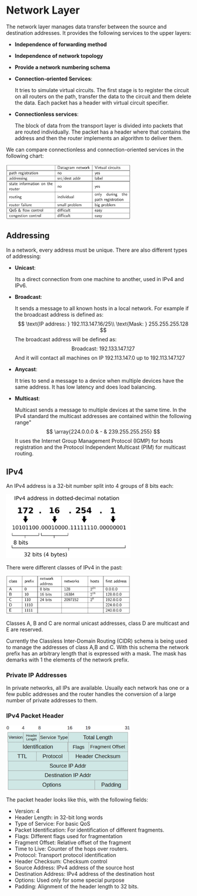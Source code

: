 # Network Layer

The network layer manages data transfer between the source and destination addresses. It provides the following services to the upper layers:

-  **Independence of forwarding method**

- **Independence of network topology**

- **Provide a network numbering schema**

- **Connection-oriented Services**:

  It tries to simulate virtual circuits. The first stage is to register the circuit on all routers on the path, transfer the data to the circuit and them delete the data. Each packet has a header with virtual circuit specifier.

- **Connectionless services**:

  The block of data from the transport layer is divided into packets that are routed individually. The packet has a header where that contains the address and then the router implements an algorithm to deliver them.

We can compare connectionless and connection-oriented services in the following chart:

<img src="Resources/03 - Network Layer/image-20210318190917164.png" alt="image-20210318190917164" style="zoom:33%;" />

## Addressing

In a network, every address must be unique. There are also different types of addressing:

- **Unicast**:

  Its a direct connection from one machine to another, used in IPv4 and IPv6.

- **Broadcast**:

  It sends a message to all known hosts in a local network. For example if the broadcast address is defined as:
  $$
  \text{IP address: } 192.113.147.16/25\\
  \text{Mask: } 255.255.255.128
  $$
  The broadcast address will be defined as:
  $$
  \text{Broadcast: } 192.133.147.127
  $$
  And it will contact all machines on IP 192.113.147.0 up to 192.113.147.127

- **Anycast**:

  It tries to send a message to a device when multiple devices have the same address. It has low latency and does load balancing.

- **Multicast**:

  Multicast sends a message to multiple devices at the same time. In the IPv4 standard the multicast addresses are contained within the following range"
  $$
  \array{224.0.0.0 & - & 239.255.255.255}
  $$
  It uses the Internet Group Management Protocol (IGMP) for hosts registration and the Protocol Independent Multicast (PIM) for multicast routing.

## IPv4

An IPv4 address is a 32-bit number split into 4 groups of 8 bits each:

<img src="Resources/03 - Network Layer/image-20210318194953877.png" alt="image-20210318194953877" style="zoom:33%;" />

There were different classes of IPv4 in the past:

<img src="Resources/03 - Network Layer/image-20210318195142751.png" alt="image-20210318195142751" style="zoom:33%;" />

Classes A, B and C are normal unicast addresses, class D are multicast and E are reserved. 

Currently the Classless Inter-Domain Routing (CIDR) schema is being used to manage the addresses of class  A,B and C. With this schema the network prefix has an arbitrary length that is expressed with a mask. The mask has demarks with $1$ the elements of the network prefix. 

### Private IP Addresses

In private networks, all IPs are available. Usually each network has one or a few public addresses and the router handles the conversion of a large number of private addresses to them.

### IPv4 Packet Header

  <img src="Resources/03 - Network Layer/image-20210319124943106.png" alt="image-20210319124943106" style="zoom:33%;" />

The packet header looks like this, with the following fields:

- Version: 4
- Header Length: in 32-bit long words
- Type of Service: For basic QoS
- Packet Identification: For identification of different fragments.
- Flags: Different flags used for fragmentation
- Fragment Offset: Relative offset of the fragment
- Time to Live: Counter of the hops over routers.
- Protocol: Transport protocol identification
- Header Checksum: Checksum control
- Source Address: IPv4 address of the source host
- Destination Address: IPv4 address of the destination host
- Options: Used only for some special purpose
- Padding: Alignment of the header length to 32 bits.







